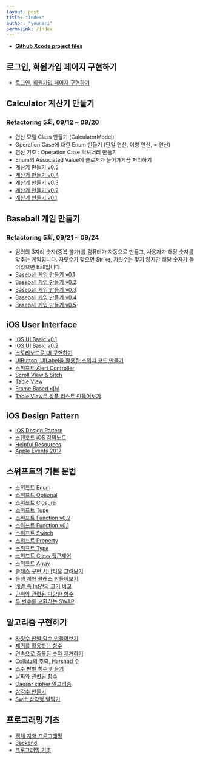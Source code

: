 ```yaml
---
layout: post
title: "Index"
author: "younari"
permalink: /index
---
```



- **[Github Xcode project files](https://github.com/younari/tastySwift)**

## 로그인, 회원가입 페이지 구현하기
- [로그인, 회원가입 페이지 구현하기](https://younari.github.io/2017-09-28/SignUpSignInV02)

## Calculator 계산기 만들기
### Refactoring 5회, 09/12 ~ 09/20
- 연산 모델 Class 만들기 (CalculatorModel)
- Operation Case에 대한 Enum 만들기 (단일 연산, 이항 연산, = 연산)
- 연산 기호 : Operation Case 딕셔너리 만들기
- Enum의 Associated Value에 클로저가 들어가게끔 처리하기
- [계산기 만들기 v0.5](https://younari.github.io/2017-09-15/Calculator_05)
- [계산기 만들기 v0.4](https://younari.github.io/2017-09-15/Calculator_04)
- [계산기 만들기 v0.3](https://younari.github.io/2017-09-15/Calculator_03)
- [계산기 만들기 v0.2](https://younari.github.io/2017-09-15/Calculator_02)
- [계산기 만들기 v0.1](https://younari.github.io/2017-09-15/Calculator_01)

## Baseball 게임 만들기
### Refactoring 5회, 09/21 ~ 09/24
- 임의의 3자리 숫자(중복 불가)를 컴퓨터가 자동으로 만들고, 사용자가 해당 숫자를 맞추는 게임입니다. 자릿수가 맞으면 Strike, 자릿수는 맞지 않지만 해당 숫자가 들어있으면 Ball입니다. 
- [Baseball 게임 만들기 v0.1](https://younari.github.io/2017-09-21/BaseballGameV0.1)
- [Baseball 게임 만들기 v0.2](https://younari.github.io/2017-09-22/BaseballGameV0.2)
- [Baseball 게임 만들기 v0.3](https://younari.github.io/2017-09-22/BaseballGameV0.3)
- [Baseball 게임 만들기 v0.4](https://younari.github.io/2017-09-22/BaseballGameV0.4)
- [Baseball 게임 만들기 v0.5](https://younari.github.io/2017-09-23/BaseballGameV0.5)

## iOS User Interface
- [iOS UI Basic v0.1](https://younari.github.io/2017-09-25/iOSUIBasic01)
- [iOS UI Basic v0.2](https://younari.github.io/2017-09-25/iOSUIBasic02)
- [스토리보드로 UI 구현하기](https://younari.github.io/2017-09-17/StoryBoardBasic)
- [UIButton, UILabel을 활용한 스위치 코드 만들기](https://younari.github.io/2017-09-26/UIButtonSampleCode)
- [스위프트 Alert Controller](https://younari.github.io/2017-09-27/AlertController)
- [Scroll View & Sitch](https://younari.github.io/2017-09-27/ScrollView)
- [Table View](https://younari.github.io/2017-09-30/UITableView)
- [Frame Based 리뷰](https://github.com/younari/tastySwift/tree/master/0929_UIViewReview)
- [Table View로 상품 리스트 만들어보기](https://github.com/younari/tastySwift/tree/master/0930_ProductTableView)

## iOS Design Pattern
- [iOS Design Pattern](https://younari.github.io/2017-09-16/iOSDesignPattern)
- [스탠포드 iOS 강의노트](https://younari.github.io/2017-09-16/StanfordSwift01)
- [Helpful Resources](https://younari.github.io/2017-09-16/HelpfulResources)
- [Apple Events 2017](https://younari.github.io/2017-09-14/AppleEvents2017)

## 스위프트의 기본 문법
- [스위프트 Enum](https://younari.github.io/2017-09-19/enumeration)
- [스위프트 Optional](https://younari.github.io/2017-09-19/Optionals)
- [스위프트 Closure](https://younari.github.io/2017-09-19/Closure)
- [스위프트 Tupe](https://younari.github.io/2017-09-18/TupleType)
- [스위프트 Function v0.2](https://younari.github.io/2017-09-14/functionSwift)
- [스위프트 Function v0.1](https://younari.github.io/2017-09-09/Function)
- [스위프트 Switch](https://younari.github.io/2017-09-18/SwitchCase)
- [스위프트 Property](https://younari.github.io/2017-09-18/Property)
- [스위프트 Type](https://younari.github.io/2017-09-14/swiftTypes)
- [스위프트 Class 접근제어](https://younari.github.io/2017-09-14/PrivatePublicClass)
- [스위프트 Array](https://younari.github.io/2017-09-12/ArraySample)
- [클래스 구현 시나리오 그려보기](https://younari.github.io/2017-09-13/gradeClass)
- [은행 계좌 클래스 만들어보기](https://younari.github.io/2017-09-13/BankAccountClass)
- [배열 속 Int간의 크기 비교](https://younari.github.io/2017-09-09/IntArray)
- [단위와 관련된 다양한 함수](https://younari.github.io/2017-09-08/UnitFunc)
- [두 변수를 교환하는 SWAP](https://younari.github.io/2017-09-08/SWAP)

## 알고리즘 구현하기
- [자릿수 판별 함수 만들어보기](https://younari.github.io/2017-09-17/countOfdigit)
- [재귀를 활용하는 함수](https://younari.github.io/2017-09-17/recursionFunc)
- [연속으로 중복된 숫자 제거하기](https://younari.github.io/2017-09-12/RepeatedNumber)
- [Collatz의 추측, Harshad 수](https://younari.github.io/2017-09-11/collatzHarshad)
- [소수 판별 함수 만들기](https://younari.github.io/2017-09-11/PrimeNumber)
- [날짜와 관련된 함수](https://younari.github.io/2017-09-10/Calendar)
- [Caesar cipher 알고리즘](https://younari.github.io/2017-09-10/CaesarCipher)
- [삼각수 만들기](https://younari.github.io/2017-09-09/TriangleNumber)
- [Swift 삼각형 별찍기](https://younari.github.io/2017-09-09/SwiftStar)

## 프로그래밍 기초
- [객체 지향 프로그래밍](https://younari.github.io/2017-09-14/Object)
- [Backend](https://younari.github.io/2017-09-06/Backend)
- [프로그래밍 기초](https://younari.github.io/2017-09-05/Program)
